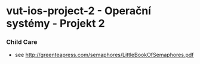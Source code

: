 # vut-ios-project-2 - Operační systémy - Projekt 2

### Child Care
- see http://greenteapress.com/semaphores/LittleBookOfSemaphores.pdf

